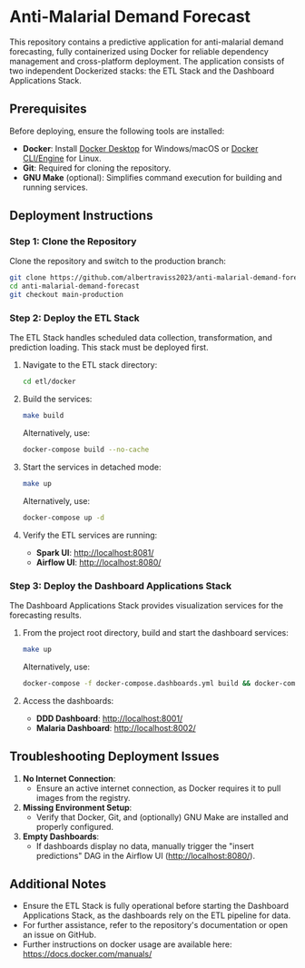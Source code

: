 # Anti-Malarial Demand Forecast

This repository contains a predictive application for anti-malarial demand forecasting, fully containerized using Docker for reliable dependency management and cross-platform deployment. The application consists of two independent Dockerized stacks: the ETL Stack and the Dashboard Applications Stack.

## Prerequisites

Before deploying, ensure the following tools are installed:
- **Docker**: Install [Docker Desktop](https://www.docker.com/products/docker-desktop/) for Windows/macOS or [Docker CLI/Engine](https://docs.docker.com/engine/install/) for Linux.
- **Git**: Required for cloning the repository.
- **GNU Make** (optional): Simplifies command execution for building and running services.

## Deployment Instructions

### Step 1: Clone the Repository
Clone the repository and switch to the production branch:
```bash
git clone https://github.com/albertraviss2023/anti-malarial-demand-forecast.git
cd anti-malarial-demand-forecast
git checkout main-production
```

### Step 2: Deploy the ETL Stack
The ETL Stack handles scheduled data collection, transformation, and prediction loading. This stack must be deployed first.

1. Navigate to the ETL stack directory:
   ```bash
   cd etl/docker
   ```
2. Build the services:
   ```bash
   make build
   ```
   Alternatively, use:
   ```bash
   docker-compose build --no-cache
   ```
3. Start the services in detached mode:
   ```bash
   make up
   ```
   Alternatively, use:
   ```bash
   docker-compose up -d
   ```

4. Verify the ETL services are running:
   - **Spark UI**: [http://localhost:8081/](http://localhost:8081/)
   - **Airflow UI**: [http://localhost:8080/](http://localhost:8080/)

### Step 3: Deploy the Dashboard Applications Stack
The Dashboard Applications Stack provides visualization services for the forecasting results.

1. From the project root directory, build and start the dashboard services:
   ```bash
   make up
   ```
   Alternatively, use:
   ```bash
   docker-compose -f docker-compose.dashboards.yml build && docker-compose -f docker-compose.dashboards.yml up -d
   ```

2. Access the dashboards:
   - **DDD Dashboard**: [http://localhost:8001/](http://localhost:8001/)
   - **Malaria Dashboard**: [http://localhost:8002/](http://localhost:8002/)

## Troubleshooting Deployment Issues

1. **No Internet Connection**:
   - Ensure an active internet connection, as Docker requires it to pull images from the registry.
2. **Missing Environment Setup**:
   - Verify that Docker, Git, and (optionally) GNU Make are installed and properly configured.
3. **Empty Dashboards**:
   - If dashboards display no data, manually trigger the "insert predictions" DAG in the Airflow UI ([http://localhost:8080/](http://localhost:8080/)).

## Additional Notes
- Ensure the ETL Stack is fully operational before starting the Dashboard Applications Stack, as the dashboards rely on the ETL pipeline for data.
- For further assistance, refer to the repository's documentation or open an issue on GitHub.
- Further instructions on docker usage are available here: https://docs.docker.com/manuals/
